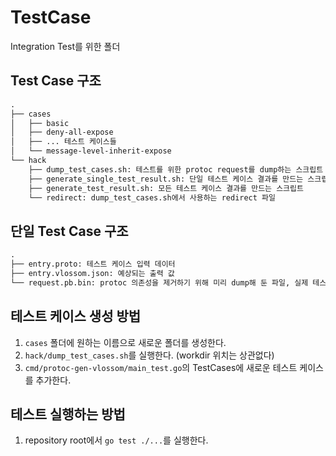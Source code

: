 # TestCase

Integration Test를 위한 폴더


## Test Case 구조
```dtd
.
├── cases
│   ├── basic
│   ├── deny-all-expose
│   ├── ... 테스트 케이스들
│   └── message-level-inherit-expose
└── hack
    ├── dump_test_cases.sh: 테스트를 위한 protoc request를 dump하는 스크립트 
    ├── generate_single_test_result.sh: 단일 테스트 케이스 결과를 만드는 스크립트 
    ├── generate_test_result.sh: 모든 테스트 케이스 결과를 만드는 스크립트
    └── redirect: dump_test_cases.sh에서 사용하는 redirect 파일
```

## 단일 Test Case 구조
```dtd
.
├── entry.proto: 테스트 케이스 입력 데이터
├── entry.vlossom.json: 예상되는 출력 값
└── request.pb.bin: protoc 의존성을 제거하기 위해 미리 dump해 둔 파일, 실제 테스트때 입력값으로 사용 
```

## 테스트 케이스 생성 방법
1. `cases` 폴더에 원하는 이름으로 새로운 폴더를 생성한다.
2. `hack/dump_test_cases.sh`를 실행한다. (workdir 위치는 상관없다)
3. `cmd/protoc-gen-vlossom/main_test.go`의 TestCases에 새로운 테스트 케이스를 추가한다.

## 테스트 실행하는 방법
1. repository root에서 `go test ./...`를 실행한다.
